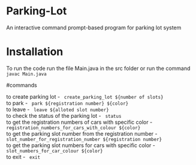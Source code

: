# Parking-Lot

An interactive command prompt-based program for parking lot system

# Installation
To run the code run the file Main.java in the src folder or run the command ``` javac Main.java```

#commands

to create parking lot -  ``` create_parking_lot ${number of slots}``` </br>
to park -  ``` park ${registration number} ${color}```  </br>
to leave - ``` leave ${alloted slot number}```  </br>
to check the status of the parking lot - ``` status```  </br>
to get the registration numbers of cars with specific color  -  ``` registration_numbers_for_cars_with_colour ${color}``` </br>
to get the parking slot number from the registration number -  ``` slot_number_for_registration_number ${registration number}```  </br>
to get the parking slot numbers for cars with specific color -  ``` slot_numbers_for_car_colour ${color}```  </br>
to exit -  ``` exit```  </br>
